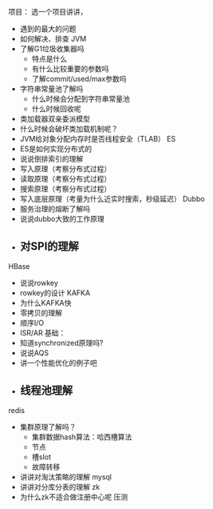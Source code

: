 项目：
选一个项目讲讲，
- 遇到的最大的问题
- 如何解决、排查
JVM
- 了解G1垃圾收集器吗
  - 特点是什么
  - 有什么比较重要的参数吗
  - 了解commit/used/max参数吗
- 字符串常量池了解吗
  - 什么时候会分配到字符串常量池
  - 什么时候回收呢
- 类加载器双亲委派模型
- 什么时候会破坏类加载机制呢？
- JVM给对象分配内存时是否线程安全（TLAB）
ES
- ES是如何实现分布式的
- 说说倒排索引的理解
- 写入原理（考察分布式过程）
- 读取原理（考察分布式过程）
- 搜索原理（考察分布式过程）
- 写入底层原理（考量为什么近实时搜索，秒级延迟）
Dubbo
- 服务治理的熔断了解吗
- 说说dubbo大致的工作原理
- 对SPI的理解
  - 

HBase


    
          
            
    

          
    
    
  
- 说说rowkey
- rowkey的设计
KAFKA
- 为什么KAFKA快
- 零拷贝的理解
- 顺序I/O
- ISR/AR
基础：
- 知道synchronized原理吗?
- 说说AQS
- 讲一个性能优化的例子吧
- 线程池理解
  - 
redis
- 集群原理了解吗？
  - 集群数据hash算法：哈西槽算法
  - 节点
  - 槽slot
  - 故障转移
- 讲讲对淘汰策略的理解
mysql
- 讲讲对分库分表的理解
zk
- 为什么zk不适合做注册中心呢
压测
